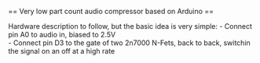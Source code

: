 == Very low part count audio compressor based on Arduino ==

Hardware description to follow, but the basic idea is very simple:
    - Connect pin A0 to audio in, biased to 2.5V                                                                                                                                                                                                                               
    - Connect pin D3 to the gate of two 2n7000 N-Fets, back to back, switchin the signal on an off at a high rate